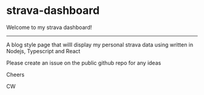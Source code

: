 # strava-dashboard

Welcome to my strava dashboard!

----

A blog style page that willl display my personal strava data using written in Nodejs, Typescript and React

Please create an issue on the public github repo for any ideas



Cheers

CW